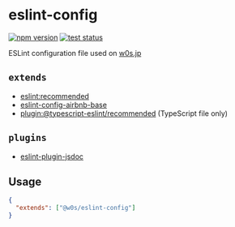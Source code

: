# eslint-config

[![npm version](https://badge.fury.io/js/%40w0s%2Feslint-config.svg)](https://www.npmjs.com/package/@w0s/eslint-config)
[![test status](https://github.com/SaekiTominaga/eslint-config/actions/workflows/test.yml/badge.svg)](https://github.com/SaekiTominaga/eslint-config/actions/workflows/test.yml)

ESLint configuration file used on [w0s.jp](https://w0s.jp/)

## `extends`

- [eslint:recommended](https://eslint.org/docs/latest/user-guide/configuring/configuration-files#using-eslintrecommended)
- [eslint-config-airbnb-base](https://github.com/airbnb/javascript/tree/master/packages/eslint-config-airbnb-base)
- [plugin:@typescript-eslint/recommended](https://github.com/typescript-eslint/typescript-eslint/tree/main/packages/eslint-plugin) (TypeScript file only)

## `plugins`

- [eslint-plugin-jsdoc](https://github.com/gajus/eslint-plugin-jsdoc)

## Usage

```json
{
  "extends": ["@w0s/eslint-config"]
}
```
